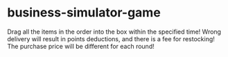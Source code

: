 # business-simulator-game
Drag all the items in the order into the box within the specified time! Wrong delivery will result in points deductions, and there is a fee for restocking! The purchase price will be different for each round!

